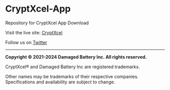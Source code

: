 # CryptXcel-App
Repository for CryptXcel App Download

Visit the live site: [CryptXcel](https://cryptxcel.github.io/CryptXcel)


Follow us on [Twitter](https://twitter.com/CryptXcel)


---

**Copyright &copy; 2021-2024 Damaged Battery Inc. All rights reserved.**

CryptXcel&reg; and Damaged Battery Inc are registered trademarks.

Other names may be trademarks of their respective companies. Specifications and availability are subject to change.
